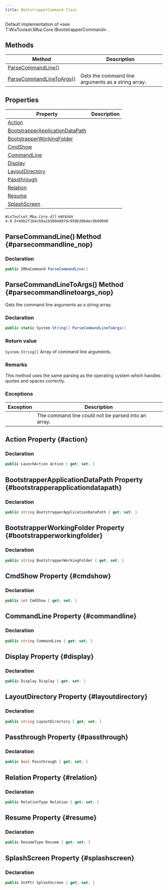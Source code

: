 ```yaml
---
title: BootstrapperCommand Class
---
```

Default implementation of «see T:WixToolset.Mba.Core.IBootstrapperCommand» .
## Methods
| Method | Description |
| ------ | ----------- |
| [ParseCommandLine()](#parsecommandline_nop) |  |
| [ParseCommandLineToArgs()](#parsecommandlinetoargs_nop) | Gets the command line arguments as a string array. |
## Properties
| Property | Description |
| ------ | ----------- |
| [Action](#action) |  |
| [BootstrapperApplicationDataPath](#bootstrapperapplicationdatapath) |  |
| [BootstrapperWorkingFolder](#bootstrapperworkingfolder) |  |
| [CmdShow](#cmdshow) |  |
| [CommandLine](#commandline) |  |
| [Display](#display) |  |
| [LayoutDirectory](#layoutdirectory) |  |
| [Passthrough](#passthrough) |  |
| [Relation](#relation) |  |
| [Resume](#resume) |  |
| [SplashScreen](#splashscreen) |  |
`WixToolset.Mba.Core.dll` version `4.0.5+b9b2f1b4c69a1b509d487dc950b30b4ec9b0d040`
## ParseCommandLine() Method {#parsecommandline_nop}

### Declaration
```cs
public IMbaCommand ParseCommandLine()
```
## ParseCommandLineToArgs() Method {#parsecommandlinetoargs_nop}
Gets the command line arguments as a string array.
### Declaration
```cs
public static System.String[] ParseCommandLineToArgs()
```
### Return value
`System.String[]` Array of command line arguments.
### Remarks
This method uses the same parsing as the operating system which handles quotes and spaces correctly.
### Exceptions
| Exception | Description |
| --------- | ----------- |
|  | The command line could not be parsed into an array. |
## Action Property {#action}

### Declaration
```cs
public LaunchAction Action { get; set; }
```
## BootstrapperApplicationDataPath Property {#bootstrapperapplicationdatapath}

### Declaration
```cs
public string BootstrapperApplicationDataPath { get; set; }
```
## BootstrapperWorkingFolder Property {#bootstrapperworkingfolder}

### Declaration
```cs
public string BootstrapperWorkingFolder { get; set; }
```
## CmdShow Property {#cmdshow}

### Declaration
```cs
public int CmdShow { get; set; }
```
## CommandLine Property {#commandline}

### Declaration
```cs
public string CommandLine { get; set; }
```
## Display Property {#display}

### Declaration
```cs
public Display Display { get; set; }
```
## LayoutDirectory Property {#layoutdirectory}

### Declaration
```cs
public string LayoutDirectory { get; set; }
```
## Passthrough Property {#passthrough}

### Declaration
```cs
public bool Passthrough { get; set; }
```
## Relation Property {#relation}

### Declaration
```cs
public RelationType Relation { get; set; }
```
## Resume Property {#resume}

### Declaration
```cs
public ResumeType Resume { get; set; }
```
## SplashScreen Property {#splashscreen}

### Declaration
```cs
public IntPtr SplashScreen { get; set; }
```
